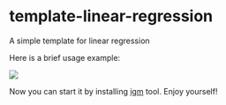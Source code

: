 # template-linear-regression

A simple template for linear regression

Here is a brief usage example:

![](https://github.com/igm4ai/template-linear-regression/raw/main/statics/example_of_linear_regression.gif)

Now you can start it by installing [igm](https://github.com/igm4ai/igm) tool. Enjoy yourself!
